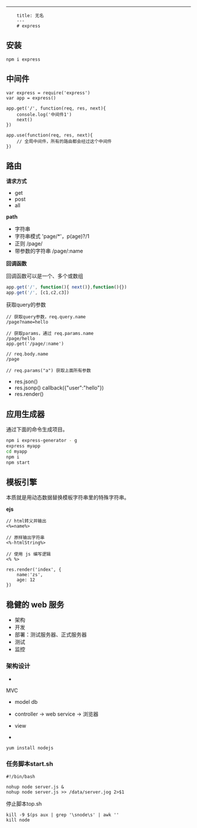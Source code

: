 ---
        title: 无名
        ---
        # express

## 安装

```
npm i express
```

## 中间件

```
var express = require('express')
var app = express()

app.get('/', function(req, res, next){
    console.log('中间件1')
    next()
})

app.use(function(req, res, next){
    // 全局中间件，所有的路由都会经过这个中间件
})
```

## 路由

**请求方式**
- get
- post
- all

**path**
- 字符串
- 字符串模式 'page/*'，p(age)?/1
- 正则 /page/
- 带参数的字符串 /page/:name

**回调函数**

回调函数可以是一个、多个或数组

```javascript
app.get('/', function(){ next()},function(){})
app.get('/', [c1,c2,c3])
```

获取query的参数

```
// 获取query参数，req.query.name
/page?name=hello

// 获取params，通过 req.params.name
/page/hello
app.get('/page/:name')

// req.body.name
/page

// req.params("a") 获取上面所有参数
```

- res.json()
- res.jsonp()  callback({"user":"hello"})
- res.render()


## 应用生成器

通过下面的命令生成项目。

```bash
npm i express-generator - g
express myapp
cd myapp
npm i
npm start
```

## 模板引擎

本质就是用动态数据替换模板字符串里的特殊字符串。

**ejs**

```
// html转义并输出
<%=name%>

// 原样输出字符串
<%-htmlString%>

// 使用 js 编写逻辑
<% %>

res.render('index', {
    name:'zs',
    age: 12
})
```



## 稳健的 web 服务

- 架构
- 开发
- 部署：测试服务器、正式服务器
- 测试
- 监控


### 架构设计

-


MVC
- model db
- controller  -> web service -> 浏览器
- view

- [](./imgs/dir.png)


```
yum install nodejs
```

### 任务脚本start.sh

```
#!/bin/bash

nohup node server.js &
nohup node server.js >> /data/server.jog 2>$1
```

停止脚本top.sh

```
kill -9 $(ps aux | grep '\snode\s' | awk ''
kill node
```







